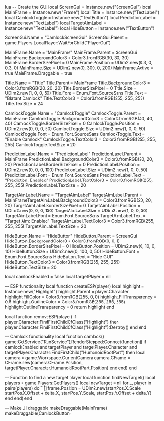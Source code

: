 lua
-- Create the GUI
local ScreenGui = Instance.new("ScreenGui")
local MainFrame = Instance.new("Frame")
local Title = Instance.new("TextLabel")
local CamlockToggle = Instance.new("TextButton")
local PredictionLabel = Instance.new("TextLabel")
local TargetAimLabel = Instance.new("TextLabel")
local HideButton = Instance.new("TextButton")

ScreenGui.Name = "CamlockScreenGui"
ScreenGui.Parent = game.Players.LocalPlayer:WaitForChild("PlayerGui")

MainFrame.Name = "MainFrame"
MainFrame.Parent = ScreenGui
MainFrame.BackgroundColor3 = Color3.fromRGB(30, 30, 30)
MainFrame.BorderSizePixel = 0
MainFrame.Position = UDim2.new(0.3, 0, 0.3, 0)
MainFrame.Size = UDim2.new(0, 300, 0, 200)
MainFrame.Active = true
MainFrame.Draggable = true

Title.Name = "Title"
Title.Parent = MainFrame
Title.BackgroundColor3 = Color3.fromRGB(20, 20, 20)
Title.BorderSizePixel = 0
Title.Size = UDim2.new(1, 0, 0, 50)
Title.Font = Enum.Font.SourceSans
Title.Text = "Blatant Camlock"
Title.TextColor3 = Color3.fromRGB(255, 255, 255)
Title.TextSize = 24

CamlockToggle.Name = "CamlockToggle"
CamlockToggle.Parent = MainFrame
CamlockToggle.BackgroundColor3 = Color3.fromRGB(40, 40, 40)
CamlockToggle.BorderSizePixel = 0
CamlockToggle.Position = UDim2.new(0, 0, 0, 50)
CamlockToggle.Size = UDim2.new(1, 0, 0, 50)
CamlockToggle.Font = Enum.Font.SourceSans
CamlockToggle.Text = "Enable Camlock"
CamlockToggle.TextColor3 = Color3.fromRGB(255, 255, 255)
CamlockToggle.TextSize = 20

PredictionLabel.Name = "PredictionLabel"
PredictionLabel.Parent = MainFrame
PredictionLabel.BackgroundColor3 = Color3.fromRGB(20, 20, 20)
PredictionLabel.BorderSizePixel = 0
PredictionLabel.Position = UDim2.new(0, 0, 0, 100)
PredictionLabel.Size = UDim2.new(1, 0, 0, 50)
PredictionLabel.Font = Enum.Font.SourceSans
PredictionLabel.Text = "Prediction: Enabled"
PredictionLabel.TextColor3 = Color3.fromRGB(255, 255, 255)
PredictionLabel.TextSize = 20

TargetAimLabel.Name = "TargetAimLabel"
TargetAimLabel.Parent = MainFrameTargetAimLabel.BackgroundColor3 = Color3.fromRGB(20, 20, 20)
TargetAimLabel.BorderSizePixel = 0
TargetAimLabel.Position = UDim2.new(0, 0, 0, 150)
TargetAimLabel.Size = UDim2.new(1, 0, 0, 50)
TargetAimLabel.Font = Enum.Font.SourceSans
TargetAimLabel.Text = "Target Aim: Enabled"
TargetAimLabel.TextColor3 = Color3.fromRGB(255, 255, 255)
TargetAimLabel.TextSize = 20

HideButton.Name = "HideButton"
HideButton.Parent = ScreenGui
HideButton.BackgroundColor3 = Color3.fromRGB(0, 0, 1)
HideButton.BorderSizePixel = 0
HideButton.Position = UDim2.new(0, 10, 0, 10)
HideButton.Size = UDim2.new(0, 100, 0, 50)
HideButton.Font = Enum.Font.SourceSans
HideButton.Text = "Hide GUI"
HideButton.TextColor3 = Color3.fromRGB(255, 255, 255)
HideButton.TextSize = 20

local camlockEnabled = false
local targetPlayer = nil

-- ESP functionality
local function createESP(player)
    local highlight = Instance.new("Highlight")
    highlight.Parent = player.Character
    highlight.FillColor = Color3.fromRGB(255, 0, 0)
    highlight.FillTransparency = 0.5
    highlight.OutlineColor = Color3.fromRGB(255, 255, 255)
    highlight.OutlineTransparency = 0
    return highlight
end

local function removeESP(player)
    if player.Character:FindFirstChildOfClass("Highlight") then
        player.Character:FindFirstChildOfClass("Highlight"):Destroy()
    end
end

-- Camlock functionality
local function camlock()
    game:GetService("RunService").RenderStepped:Connect(function()
        if camlockEnabled and targetPlayer and targetPlayer.Character and targetPlayer.Character:FindFirstChild("HumanoidRootPart") then
            local camera = game.Workspace.CurrentCamera
            camera.CFrame = CFrame.new(camera.CFrame.Position, targetPlayer.Character.HumanoidRootPart.Position)
        end
    end)
end

-- Function to find a new target player
local function findNewTarget()
    local players = game.Players:GetPlayers()
    local newTarget = nil
    for _, player in pairs(players) do```[]
            frame.Position = UDim2.new(startPos.X.Scale, startPos.X.Offset + delta.X, startPos.Y.Scale, startPos.Y.Offset + delta.Y)
        end
    end)
end

-- Make UI draggable
makeDraggable(MainFrame)
makeDraggable(CamlockButton)
